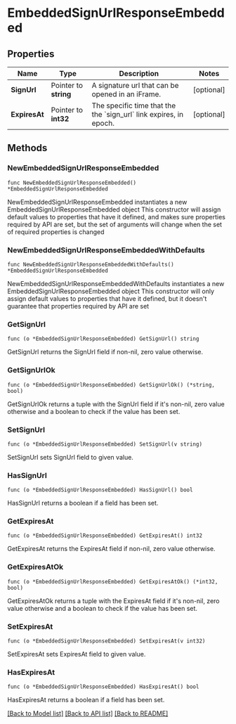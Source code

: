# EmbeddedSignUrlResponseEmbedded

## Properties

Name | Type | Description | Notes
------------ | ------------- | ------------- | -------------
**SignUrl** | Pointer to **string** | A signature url that can be opened in an iFrame. | [optional] 
**ExpiresAt** | Pointer to **int32** | The specific time that the the &#x60;sign_url&#x60; link expires, in epoch. | [optional] 

## Methods

### NewEmbeddedSignUrlResponseEmbedded

`func NewEmbeddedSignUrlResponseEmbedded() *EmbeddedSignUrlResponseEmbedded`

NewEmbeddedSignUrlResponseEmbedded instantiates a new EmbeddedSignUrlResponseEmbedded object
This constructor will assign default values to properties that have it defined,
and makes sure properties required by API are set, but the set of arguments
will change when the set of required properties is changed

### NewEmbeddedSignUrlResponseEmbeddedWithDefaults

`func NewEmbeddedSignUrlResponseEmbeddedWithDefaults() *EmbeddedSignUrlResponseEmbedded`

NewEmbeddedSignUrlResponseEmbeddedWithDefaults instantiates a new EmbeddedSignUrlResponseEmbedded object
This constructor will only assign default values to properties that have it defined,
but it doesn't guarantee that properties required by API are set

### GetSignUrl

`func (o *EmbeddedSignUrlResponseEmbedded) GetSignUrl() string`

GetSignUrl returns the SignUrl field if non-nil, zero value otherwise.

### GetSignUrlOk

`func (o *EmbeddedSignUrlResponseEmbedded) GetSignUrlOk() (*string, bool)`

GetSignUrlOk returns a tuple with the SignUrl field if it's non-nil, zero value otherwise
and a boolean to check if the value has been set.

### SetSignUrl

`func (o *EmbeddedSignUrlResponseEmbedded) SetSignUrl(v string)`

SetSignUrl sets SignUrl field to given value.

### HasSignUrl

`func (o *EmbeddedSignUrlResponseEmbedded) HasSignUrl() bool`

HasSignUrl returns a boolean if a field has been set.

### GetExpiresAt

`func (o *EmbeddedSignUrlResponseEmbedded) GetExpiresAt() int32`

GetExpiresAt returns the ExpiresAt field if non-nil, zero value otherwise.

### GetExpiresAtOk

`func (o *EmbeddedSignUrlResponseEmbedded) GetExpiresAtOk() (*int32, bool)`

GetExpiresAtOk returns a tuple with the ExpiresAt field if it's non-nil, zero value otherwise
and a boolean to check if the value has been set.

### SetExpiresAt

`func (o *EmbeddedSignUrlResponseEmbedded) SetExpiresAt(v int32)`

SetExpiresAt sets ExpiresAt field to given value.

### HasExpiresAt

`func (o *EmbeddedSignUrlResponseEmbedded) HasExpiresAt() bool`

HasExpiresAt returns a boolean if a field has been set.


[[Back to Model list]](../README.md#documentation-for-models) [[Back to API list]](../README.md#documentation-for-api-endpoints) [[Back to README]](../README.md)



